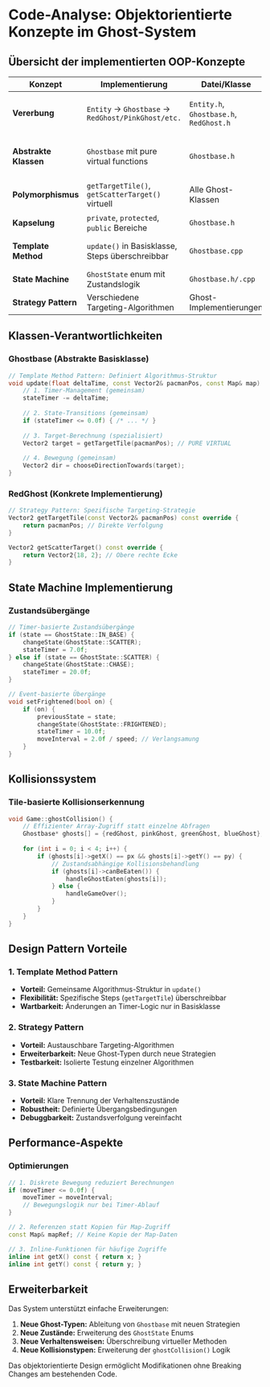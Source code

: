 # Code-Analyse: Objektorientierte Konzepte im Ghost-System

## Übersicht der implementierten OOP-Konzepte

| **Konzept** | **Implementierung** | **Datei/Klasse** | **Nutzen** |
|-------------|-------------------|------------------|------------|
| **Vererbung** | `Entity` → `Ghostbase` → `RedGhost/PinkGhost/etc.` | `Entity.h`, `Ghostbase.h`, `RedGhost.h` | Code-Wiederverwendung, gemeinsame Schnittstelle |
| **Abstrakte Klassen** | `Ghostbase` mit pure virtual functions | `Ghostbase.h` | Erzwingt Implementierung spezifischer Methoden |
| **Polymorphismus** | `getTargetTile()`, `getScatterTarget()` virtuell | Alle Ghost-Klassen | Unterschiedliche Algorithmen zur Laufzeit |
| **Kapselung** | `private`, `protected`, `public` Bereiche | `Ghostbase.h` | Datenintegrität, klare Schnittstellen |
| **Template Method** | `update()` in Basisklasse, Steps überschreibbar | `Ghostbase.cpp` | Algorithmus-Skelett mit anpassbaren Teilen |
| **State Machine** | `GhostState` enum mit Zustandslogik | `Ghostbase.h/.cpp` | Strukturierte Verhaltensverwaltung |
| **Strategy Pattern** | Verschiedene Targeting-Algorithmen | Ghost-Implementierungen | Austauschbare Strategien |

## Klassen-Verantwortlichkeiten

### **Ghostbase (Abstrakte Basisklasse)**
```cpp
// Template Method Pattern: Definiert Algorithmus-Struktur
void update(float deltaTime, const Vector2& pacmanPos, const Map& map) {
    // 1. Timer-Management (gemeinsam)
    stateTimer -= deltaTime;
    
    // 2. State-Transitions (gemeinsam)
    if (stateTimer <= 0.0f) { /* ... */ }
    
    // 3. Target-Berechnung (spezialisiert)
    Vector2 target = getTargetTile(pacmanPos); // PURE VIRTUAL
    
    // 4. Bewegung (gemeinsam)
    Vector2 dir = chooseDirectionTowards(target);
}
```

### **RedGhost (Konkrete Implementierung)**
```cpp
// Strategy Pattern: Spezifische Targeting-Strategie
Vector2 getTargetTile(const Vector2& pacmanPos) const override {
    return pacmanPos; // Direkte Verfolgung
}

Vector2 getScatterTarget() const override {
    return Vector2{18, 2}; // Obere rechte Ecke
}
```

## State Machine Implementierung

### **Zustandsübergänge**
```cpp
// Timer-basierte Zustandsübergänge
if (state == GhostState::IN_BASE) {
    changeState(GhostState::SCATTER);
    stateTimer = 7.0f;
} else if (state == GhostState::SCATTER) {
    changeState(GhostState::CHASE);
    stateTimer = 20.0f;
}

// Event-basierte Übergänge
void setFrightened(bool on) {
    if (on) {
        previousState = state;
        changeState(GhostState::FRIGHTENED);
        stateTimer = 10.0f;
        moveInterval = 2.0f / speed; // Verlangsamung
    }
}
```

## Kollisionssystem

### **Tile-basierte Kollisionserkennung**
```cpp
void Game::ghostCollision() {
    // Effizienter Array-Zugriff statt einzelne Abfragen
    Ghostbase* ghosts[] = {redGhost, pinkGhost, greenGhost, blueGhost};
    
    for (int i = 0; i < 4; i++) {
        if (ghosts[i]->getX() == px && ghosts[i]->getY() == py) {
            // Zustandsabhängige Kollisionsbehandlung
            if (ghosts[i]->canBeEaten()) {
                handleGhostEaten(ghosts[i]);
            } else {
                handleGameOver();
            }
        }
    }
}
```

## Design Pattern Vorteile

### **1. Template Method Pattern**
- **Vorteil:** Gemeinsame Algorithmus-Struktur in `update()`
- **Flexibilität:** Spezifische Steps (`getTargetTile`) überschreibbar
- **Wartbarkeit:** Änderungen an Timer-Logic nur in Basisklasse

### **2. Strategy Pattern**
- **Vorteil:** Austauschbare Targeting-Algorithmen
- **Erweiterbarkeit:** Neue Ghost-Typen durch neue Strategien
- **Testbarkeit:** Isolierte Testung einzelner Algorithmen

### **3. State Machine Pattern**
- **Vorteil:** Klare Trennung der Verhaltenszustände
- **Robustheit:** Definierte Übergangsbedingungen
- **Debuggbarkeit:** Zustandsverfolgung vereinfacht

## Performance-Aspekte

### **Optimierungen**
```cpp
// 1. Diskrete Bewegung reduziert Berechnungen
if (moveTimer <= 0.0f) {
    moveTimer = moveInterval;
    // Bewegungslogik nur bei Timer-Ablauf
}

// 2. Referenzen statt Kopien für Map-Zugriff
const Map& mapRef; // Keine Kopie der Map-Daten

// 3. Inline-Funktionen für häufige Zugriffe
inline int getX() const { return x; }
inline int getY() const { return y; }
```

## Erweiterbarkeit

Das System unterstützt einfache Erweiterungen:

1. **Neue Ghost-Typen:** Ableitung von `Ghostbase` mit neuen Strategien
2. **Neue Zustände:** Erweiterung des `GhostState` Enums
3. **Neue Verhaltensweisen:** Überschreibung virtueller Methoden
4. **Neue Kollisionstypen:** Erweiterung der `ghostCollision()` Logik

Das objektorientierte Design ermöglicht Modifikationen ohne Breaking Changes am bestehenden Code.
